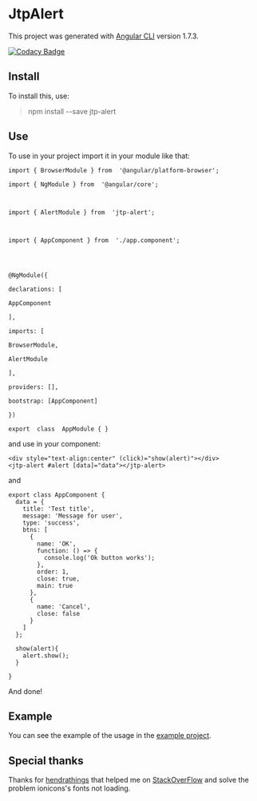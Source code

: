 
# JtpAlert

This project was generated with [Angular CLI](https://github.com/angular/angular-cli) version 1.7.3.

[![Codacy Badge](https://api.codacy.com/project/badge/Grade/bdf1956a2bf0447aad4fd96da6159c26)](https://www.codacy.com/app/jtpdev/ng-alert?utm_source=github.com&amp;utm_medium=referral&amp;utm_content=jtpdev/ng-alert&amp;utm_campaign=Badge_Grade)

## Install

To install this, use:

> npm install --save jtp-alert

## Use

To use in your project import it in your module like that:

    import { BrowserModule } from  '@angular/platform-browser';
    
    import { NgModule } from  '@angular/core';
    
      
    
    import { AlertModule } from  'jtp-alert';
    
          
    
    import { AppComponent } from  './app.component';
    
      
      
    
    @NgModule({
    
    declarations: [
    
    AppComponent
       
    ],
    
    imports: [

    BrowserModule,

    AlertModule

    ],

    providers: [],    

    bootstrap: [AppComponent]

    })

    export  class  AppModule { }

and use in your component:

    <div style="text-align:center" (click)="show(alert)"></div>
    <jtp-alert #alert [data]="data"></jtp-alert>

and

    export class AppComponent {
      data = {
        title: 'Test title',
        message: 'Message for user',
        type: 'success',
        btns: [
          {
            name: 'OK',
            function: () => {
              console.log('Ok button works');
            },
            order: 1,
            close: true,
            main: true
          },
          {
            name: 'Cancel',
            close: false
          }
        ]
      };

      show(alert){
        alert.show();
      }

    }

And done!

## Example

You can see the example of the usage in the [example project](https://github.com/jtpdev/jtp-alert/tree/master/example).

## Special thanks

Thanks for [hendrathings](https://stackoverflow.com/users/1458098/hendrathings) that helped me on [StackOverFlow](https://stackoverflow.com/users/4912838/jimmy-porto) and solve the problem ionicons's fonts not loading.